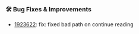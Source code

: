 

### 🛠️ Bug Fixes & Improvements
* [1923622](https://github.com/RyanYuuki/AnymeX/commit/1923622): fix: fixed bad path on continue reading

